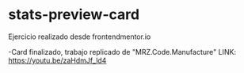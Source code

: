 # stats-preview-card

Ejercicio realizado desde frontendmentor.io

-Card finalizado, trabajo replicado de "MRZ.Code.Manufacture" LINK: https://youtu.be/zaHdmJf_ld4
